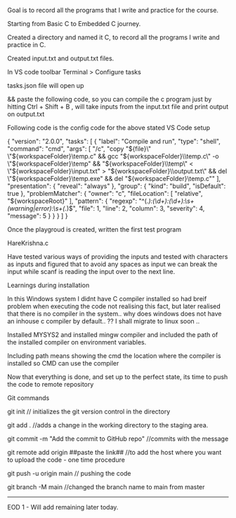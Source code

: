 Goal is to record all the programs that I write and practice for the 
course. 

Starting from Basic C to Embedded C journey.

Created a directory and named it C,
to record all the programs I write and practice in C.

Created input.txt and output.txt files. 

In VS code toolbar Terminal > Configure tasks 

tasks.json file will open up

&& paste the following code, 
so you can compile the c program just by
hitting Ctrl + Shift + B , will take inputs
from the input.txt file and print output on 
output.txt 

Following code is the config code for the above
stated VS Code setup 


{
  "version": "2.0.0",
  "tasks": [
    {
      "label": "Compile and run",
      "type": "shell",
      "command": "cmd",
      "args": [
        "/c",
        "copy \"${file}\" \"${workspaceFolder}\\temp.c\" && gcc \"${workspaceFolder}\\temp.c\" -o \"${workspaceFolder}\\temp\" && \"${workspaceFolder}\\temp\" < \"${workspaceFolder}\\input.txt\" > \"${workspaceFolder}\\output.txt\" && del \"${workspaceFolder}\\temp.exe\" && del \"${workspaceFolder}\\temp.c\""
      ],
      "presentation": {
        "reveal": "always"
      },
      "group": {
        "kind": "build",
        "isDefault": true
      },
      "problemMatcher": {
        "owner": "c",
        "fileLocation": [
          "relative",
          "${workspaceRoot}"
        ],
        "pattern": {
          "regexp": "^(.*):(\\d+):(\\d+):\\s+(warning|error):\\s+(.*)$",
          "file": 1,
          "line": 2,
          "column": 3,
          "severity": 4,
          "message": 5
        }
      }
    }
  ]
}

Once the playgroud is created, written the first test program 

HareKrishna.c 

Have tested various ways of providing the inputs and tested with characters 
as inputs and figured that to avoid any spaces as input 
we can break the input while scanf is reading the input over to the next line. 


Learnings during installation 

In this Windows system I didnt have C compiler installed
so had breif problem when executing the code not realising this fact,
but later realised that there is no compiler in
the system.. why does windows does not have an
inhouse c compiler by default.. ?? I shall 
migrate to linux soon ..

Installed MYSYS2 and 
installed mingw compiler 
and included the path of the 
installed compiler on environment variables. 

Including path means showing the 
cmd the location where the compiler 
is installed so CMD can use the compiler 

Now that everything is done, and set up to the perfect state,
its time to push the code to remote repository 


Git commands 

git init // initializes the git version control in the directory

git add .  //adds a change in the working directory to the staging area. 

git commit -m "Add the commit to GitHub repo"  //commits with the message 

git remote add origin ##paste the link## //to add the host where you want to upload the code - one time procedure

git push -u origin main  // pushing the code 

git branch -M main  //changed the branch name to main from master

-------------------------------------------
EOD 1 - Will add remaining later today. 